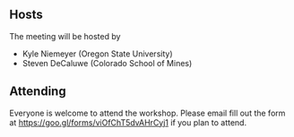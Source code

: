 ## Hosts

The meeting will be hosted by

* Kyle Niemeyer (Oregon State University)
* Steven DeCaluwe (Colorado School of Mines)

## Attending

Everyone is welcome to attend the workshop. Please email fill out the form at
<https://goo.gl/forms/viOfChT5dvAHrCyj1> if you plan to attend.
